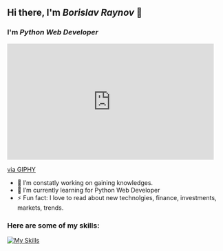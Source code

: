 ## Hi there, I'm *Borislav Raynov* 👋
### I'm ***Python Web Developer***

<iframe src="https://giphy.com/embed/doXBzUFJRxpaUbuaqz" width="480" height="270" frameBorder="0" class="giphy-embed" allowFullScreen></iframe><p><a href="https://giphy.com/gifs/motion-graphics-animated-gif-mograph-doXBzUFJRxpaUbuaqz">via GIPHY</a></p>

- 🔭 I’m constatly working on gaining knowledges.
- 🌱 I’m currently learning for Python Web Developer
- ⚡ Fun fact: I love to read about new technolgies, financе, investments, markets, trends.


### Here are some of my skills:
[![My Skills](https://skillicons.dev/icons?i=py,django,postgres,docker,sqlite,vscode,js,css,html,postman&theme=dark)](https://github.com/BorislavRaynov)
